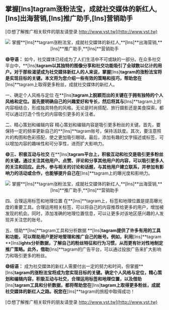 ## **掌握**[Ins]**tagram涨粉法宝，成就社交媒体的新红人,**[Ins]**出海营销,**[Ins]**推广助手,**[Ins]**营销助手**

[😍想了解推广相关软件的朋友请登录 http://www.vst.tw](http://www.vst.tw)

 <center><img src="https://vst.tw/MP4/tuiguang/png/0.png" alt="掌握**[Ins]**tagram涨粉法宝，成就社交媒体的新红人,**[Ins]**出海营销,**[Ins]**推广助手,**[Ins]**营销助手"></center>

**😄导语：**
如今，社交媒体已经成为了人们生活中不可或缺的一部分。在众多社交平台中，**[Ins]**tagram以其独特的图像分享和社交功能吸引了全球数以亿计的用户。对于那些渴望成为社交媒体新红人的人来说，掌握**[Ins]**tagram的涨粉法宝将是实现目标的关键。本文将为您介绍一些有效的策略和技巧，帮助您在**[Ins]**tagram上取得更多粉丝，成就社交媒体的新红人。

一、确定个人风格与定位
在**[Ins]**tagram上脱颖而出的关键在于拥有独特的个人风格和定位。首先要明确自己的兴趣爱好和专长，然后将其与**[Ins]**tagram上的内容相结合，形成独具特色的风格。无论是时尚搭配、旅行摄影还是美食探索，都可以通过打造个性化的内容吸引更多的关注者。

二、精心策划和编辑内容
精心策划和编辑内容是吸引更多粉丝的关键。首先，要保持一定的频率更新自己的**[Ins]**tagram账号，保持活跃度。其次，要注意照片的构图和色彩搭配，使之更加吸引眼球。最后，添加有趣的文字描述或标签，可以增加内容的趣味性和可分享性，进而扩大影响力。

**😄三、积极互动与社交**
在**[Ins]**tagram平台上，积极互动和社交是吸引更多粉丝的关键。通过关注其他用户、点赞、评论和分享其他用户的内容，可以吸引更多人的关注和回应。此外，参与相关的讨论和话题，与其他用户建立联系，并参加有影响力的活动或合作，也能够提升自己在**[Ins]**tagram上的曝光度和影响力。

 <center><img src="https://vst.tw/MP4/tuiguang/png/4.png" alt="掌握**[Ins]**tagram涨粉法宝，成就社交媒体的新红人,**[Ins]**出海营销,**[Ins]**推广助手,**[Ins]**营销助手"></center>

四、合理运用标签和地理位置
在**[Ins]**tagram上，标签和地理位置是提高曝光度的重要工具。合理运用相关标签，可以将自己的内容推荐给更多的用户，增加被发现的机会。同时，添加准确的地理位置信息，可以让更多对该地区感兴趣的人发现并关注您的账号。

五、借助**[Ins]**tagram工具和分析数据
**[Ins]**tagram提供了许多有用的工具和功能，可以帮助用户更好地管理和推广自己的账号。例如，利用**[Ins]**tagram **[Ins]**ights分析数据，了解自己的粉丝特征和行为习惯，从而更有针对性地制定推广策略。此外，借助**[Ins]**tagram的广告平台，可以通过投放广告来扩大影响力和吸引更多的粉丝。

**😄结语：**
成为社交媒体的新红人需要付出一定的努力和时间，但掌握**[Ins]**tagram的涨粉法宝将成为您实现目标的关键。确定个人风格与定位，精心策划和编辑内容，积极互动与社交，合理运用标签和地理位置，以及借助**[Ins]**tagram工具和分析数据，都将帮助您在**[Ins]**tagram上取得更多粉丝，成就社交媒体的新红人之路。祝您在**[Ins]**tagram的旅程中取得成功！

[😍想了解推广相关软件的朋友请登录 http://www.vst.tw](http://www.vst.tw)



